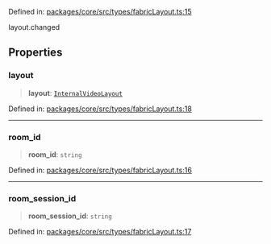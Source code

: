 Defined in: [packages/core/src/types/fabricLayout.ts:15](https://github.com/signalwire/signalwire-js/blob/52fa77b6c8db68f4c99b30b3776f45a4309e15bf/packages/core/src/types/fabricLayout.ts#L15)

layout.changed

## Properties

### layout

> **layout**: [`InternalVideoLayout`](../type-aliases/InternalVideoLayout.md)

Defined in: [packages/core/src/types/fabricLayout.ts:18](https://github.com/signalwire/signalwire-js/blob/52fa77b6c8db68f4c99b30b3776f45a4309e15bf/packages/core/src/types/fabricLayout.ts#L18)

***

### room\_id

> **room\_id**: `string`

Defined in: [packages/core/src/types/fabricLayout.ts:16](https://github.com/signalwire/signalwire-js/blob/52fa77b6c8db68f4c99b30b3776f45a4309e15bf/packages/core/src/types/fabricLayout.ts#L16)

***

### room\_session\_id

> **room\_session\_id**: `string`

Defined in: [packages/core/src/types/fabricLayout.ts:17](https://github.com/signalwire/signalwire-js/blob/52fa77b6c8db68f4c99b30b3776f45a4309e15bf/packages/core/src/types/fabricLayout.ts#L17)
